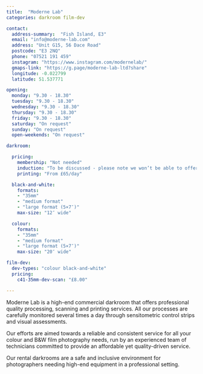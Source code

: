 ```yaml
---
title:  "Moderne Lab"
categories: darkroom film-dev

contact:
  address-summary:  "Fish Island, E3"
  email: "info@moderne-lab.com"
  address: "Unit G15, 56 Dace Road"
  postcode: "E3 2NQ"
  phone: "07521 191 459"
  instagram: "https://www.instagram.com/modernelab/"
  gmaps-link: "https://g.page/moderne-lab-ltd?share"
  longitude: -0.022799
  latitude: 51.537771

opening:
  monday: "9.30 - 18.30"
  tuesday: "9.30 - 18.30"
  wednesday: "9.30 - 18.30"
  thursday: "9.30 - 18.30"
  friday: "9.30 - 18.30"
  saturday: "On request"
  sunday: "On request"
  open-weekends: "On request"

darkroom:

  pricing:
    membership: "Not needed"
    induction: "To be discussed - please note we won’t be able to offer inductions on a regular basis."
    printing: "From £65/day"

  black-and-white:
    formats:
    - "35mm"
    - "medium format"
    - "large format (5×7″)"
    max-size: "12″ wide"

  colour:
    formats:
    - "35mm"
    - "medium format"
    - "large format (5×7″)"  
    max-size: "20″ wide"

film-dev:
  dev-types: "colour black-and-white"  
  pricing:
    c41-35mm-dev-scan: "£8.00"

---
```


Moderne Lab is a high-end commercial darkroom that offers professional quality processing, scanning and printing services. All our processes are carefully monitored several times a day through sensitometric control strips  and visual assessments.

Our efforts are aimed towards a reliable and consistent service for all your colour and B&W film  photography needs, run by an experienced team of technicians committed to provide an  affordable yet quality-driven service.

Our rental darkrooms are a safe and inclusive environment for photographers needing high-end equipment in a professional setting.
